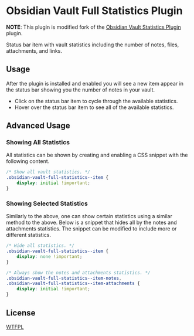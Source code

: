 # Obsidian Vault Full Statistics Plugin

**NOTE**: This plugin is modified fork of the [Obsidian Vault Statistics Plugin](https://github.com/bkyle/obsidian-vault-full-statistics-plugin/) plugin.

Status bar item with vault statistics including the number of notes, files, attachments, and links.

## Usage

After the plugin is installed and enabled you will see a new item appear in the status bar showing you the number of notes in your vault.

- Click on the status bar item to cycle through the available statistics.
- Hover over the status bar item to see all of the available statistics.

## Advanced Usage

### Showing All Statistics

All statistics can be shown by creating and enabling a CSS snippet with the following content.

```css
/* Show all vault statistics. */
.obsidian-vault-full-statistics--item {
    display: initial !important;
}
```

### Showing Selected Statistics

Similarly to the above, one can show certain statistics using a similar method to the above.  Below is a snippet that hides all by the notes and attachments statistics.  The snippet can be modified to include more or different statistics.

``` css
/* Hide all statistics. */
.obsidian-vault-full-statistics--item {
    display: none !important;
}

/* Always show the notes and attachments statistics. */
.obsidian-vault-full-statistics--item-notes,
.obsidian-vault-full-statistics--item-attachments {
    display: initial !important;
}
```

## License

[WTFPL](LICENSE)
